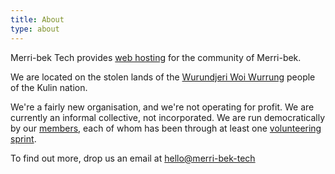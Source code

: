 ```yaml
---
title: About
type: about
---
```


Merri-bek Tech provides [web hosting](/docs/what-we-do) for the community of Merri-bek.

We are located on the stolen lands of the [Wurundjeri Woi Wurrung](https://www.wurundjeri.com.au/) people of the Kulin nation.

We're a fairly new organisation, and we're not operating for profit. We are currently an informal collective, not incorporated. We are run democratically by our [members](/docs/getting-involved/membership/), each of whom has been through at least one [volunteering sprint](/docs/getting-involved/volunteering/).

To find out more, drop us an email at [hello@merri-bek-tech](mailto:hello@merri-bek.tech)